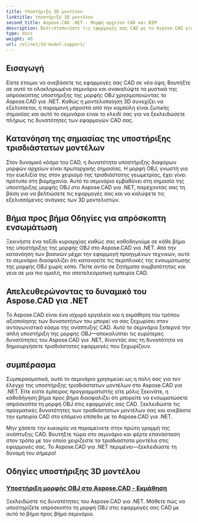 ```yaml
---
title: Υποστήριξη 3D μοντέλου
linktitle: Υποστήριξη 3D μοντέλου
second_title: Aspose.CAD .NET - Μορφή αρχείου CAD και BIM
description: Βελτιστοποιήστε τις εφαρμογές σας CAD με το Aspose.CAD για .NET! Κατακτήστε την τέχνη της απρόσκοπτης υποστήριξης της μορφής OBJ, ξεκλειδώνοντας όλες τις δυνατότητες των τρισδιάστατων μοντέλων σας.
type: docs
weight: 40
url: /el/net/3d-model-support/
---
```


## Εισαγωγή

Είστε έτοιμοι να ανεβάσετε τις εφαρμογές σας CAD σε νέα ύψη; Βουτήξτε σε αυτό το ολοκληρωμένο σεμινάριο και ανακαλύψτε τα μυστικά της απρόσκοπτης υποστήριξης της μορφής OBJ χρησιμοποιώντας το Aspose.CAD για .NET. Καθώς η μοντελοποίηση 3D συνεχίζει να εξελίσσεται, η παραμονή μπροστά από την καμπύλη είναι ζωτικής σημασίας και αυτό το σεμινάριο είναι το κλειδί σας για να ξεκλειδώσετε πλήρως τις δυνατότητες των εφαρμογών CAD σας.

## Κατανόηση της σημασίας της υποστήριξης τρισδιάστατων μοντέλων

Στον δυναμικό κόσμο του CAD, η δυνατότητα υποστήριξης διαφόρων μορφών αρχείων είναι πρωταρχικής σημασίας. Η μορφή OBJ, γνωστή για την ευελιξία της στον χειρισμό της τρισδιάστατης γεωμετρίας, έχει γίνει πρότυπο στη βιομηχανία. Αυτό το σεμινάριο εμβαθύνει στη σημασία της υποστήριξης μορφής OBJ στο Aspose.CAD για .NET, παρέχοντάς σας τη βάση για να βελτιώσετε τις εφαρμογές σας και να καλύψετε τις εξελισσόμενες ανάγκες των 3D μοντελιστών.

## Βήμα προς βήμα Οδηγίες για απρόσκοπτη ενσωμάτωση

Ξεκινήστε ένα ταξίδι κυριαρχίας καθώς σας καθοδηγούμε σε κάθε βήμα της υποστήριξης της μορφής OBJ στο Aspose.CAD για .NET. Από την κατανόηση των βασικών μέχρι την εφαρμογή προηγμένων τεχνικών, αυτό το σεμινάριο διασφαλίζει ότι κατανοείτε τις περιπλοκές της ενσωμάτωσης της μορφής OBJ χωρίς κόπο. Πείτε αντίο σε ζητήματα συμβατότητας και γεια σε μια πιο ομαλή, πιο αποτελεσματική εμπειρία CAD.

## Απελευθερώνοντας το δυναμικό του Aspose.CAD για .NET

Το Aspose.CAD είναι ένα ισχυρό εργαλείο και η εκμάθηση του τρόπου αξιοποίησης των δυνατοτήτων του μπορεί να σας ξεχωρίσει στον ανταγωνιστικό κόσμο της ανάπτυξης CAD. Αυτό το σεμινάριο ξεπερνά την απλή υποστήριξη της μορφής OBJ—αποκαλύπτει τις ευρύτερες δυνατότητες του Aspose.CAD για .NET, δίνοντάς σας τη δυνατότητα να δημιουργήσετε τρισδιάστατες εφαρμογές που ξεχωρίζουν.

## συμπέρασμα

Συμπερασματικά, αυτό το σεμινάριο χρησιμεύει ως η πύλη σας για τον έλεγχο της υποστήριξης τρισδιάστατων μοντέλων στο Aspose.CAD για .NET. Είτε είστε έμπειρος προγραμματιστής είτε μόλις ξεκινάτε, η καθοδήγηση βήμα προς βήμα διασφαλίζει ότι μπορείτε να ενσωματώσετε απρόσκοπτα τη μορφή OBJ στις εφαρμογές σας CAD. Ξεκλειδώστε τις πραγματικές δυνατότητες των τρισδιάστατων μοντέλων σας και ανεβάστε την εμπειρία CAD στο επόμενο επίπεδο με το Aspose.CAD για .NET.

Μην χάσετε την ευκαιρία να παραμείνετε στην πρώτη γραμμή της ανάπτυξης CAD. Βουτήξτε τώρα στο σεμινάριο και φέρτε επανάσταση στον τρόπο με τον οποίο χειρίζεστε τα τρισδιάστατα μοντέλα στις εφαρμογές σας. Το Aspose.CAD για .NET περιμένει—ξεκλειδώστε τη δύναμή του σήμερα!
## Οδηγίες υποστήριξης 3D μοντέλου
### [Υποστήριξη μορφής OBJ στο Aspose.CAD - Εκμάθηση](./supporting-obj-format-in-aspose-cad/)
Ξεκλειδώστε τις δυνατότητες του Aspose.CAD για .NET. Μάθετε πώς να υποστηρίζετε απρόσκοπτα τη μορφή OBJ στις εφαρμογές σας CAD με αυτό το βήμα προς βήμα σεμινάριο.